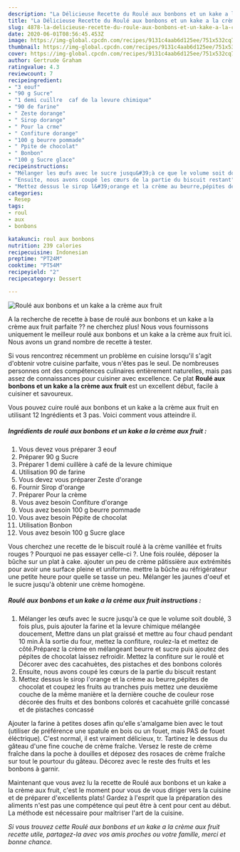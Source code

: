 ```yaml
---
description: "La Délicieuse Recette du Roulé aux bonbons et un kake a la crème aux fruit"
title: "La Délicieuse Recette du Roulé aux bonbons et un kake a la crème aux fruit"
slug: 4878-la-delicieuse-recette-du-roule-aux-bonbons-et-un-kake-a-la-creme-aux-fruit
date: 2020-06-01T08:56:45.453Z
image: https://img-global.cpcdn.com/recipes/9131c4aab6d125ee/751x532cq70/roule-aux-bonbons-et-un-kake-a-la-creme-aux-fruit-photo-principale-de-la-recette.jpg
thumbnail: https://img-global.cpcdn.com/recipes/9131c4aab6d125ee/751x532cq70/roule-aux-bonbons-et-un-kake-a-la-creme-aux-fruit-photo-principale-de-la-recette.jpg
cover: https://img-global.cpcdn.com/recipes/9131c4aab6d125ee/751x532cq70/roule-aux-bonbons-et-un-kake-a-la-creme-aux-fruit-photo-principale-de-la-recette.jpg
author: Gertrude Graham
ratingvalue: 4.3
reviewcount: 7
recipeingredient:
- "3 eouf"
- "90 g Sucre"
- "1 demi cuillre  caf de la levure chimique"
- "90 de farine"
- " Zeste dorange"
- " Sirop dorange"
- " Pour la crme"
- " Confiture dorange"
- "100 g beurre pommade"
- " Ppite de chocolat"
- " Bonbon"
- "100 g Sucre glace"
recipeinstructions:
- "Mélanger les œufs avec le sucre jusqu&#39;à ce que le volume soit doublé, 3 fois plus, puis ajouter la farine et la levure chimique mélangée doucement, Mettre dans un plat graissé et mettre au four chaud pendant 10 min.À la sortie du four, mettez la confiture, roulez-la et mettez de côté.Préparez la crème en mélangeant beurre et sucre puis ajoutez des pépites de chocolat laissez refroidir. Mettez la confiture sur le roulé et Décorer avec des cacahuètes, des pistaches et des bonbons colorés"
- "Ensuite, nous avons coupé les cœurs de la partie du biscuit restant"
- "Mettez dessus le sirop l&#39;orange et la crème au beurre,pépites de chocolat et coupez les fruits au tranches puis mettez une deuxième couche de la même manière et la dernière couche de couleur rose décorée des fruits et des bonbons colorés et cacahuète grillé concassé et de pistaches concassé"
categories:
- Resep
tags:
- roul
- aux
- bonbons

katakunci: roul aux bonbons 
nutrition: 239 calories
recipecuisine: Indonesian
preptime: "PT24M"
cooktime: "PT54M"
recipeyield: "2"
recipecategory: Dessert

---
```



![Roulé aux bonbons et un kake a la crème aux fruit](https://img-global.cpcdn.com/recipes/9131c4aab6d125ee/751x532cq70/roule-aux-bonbons-et-un-kake-a-la-creme-aux-fruit-photo-principale-de-la-recette.jpg)

A la recherche de recette à base de roulé aux bonbons et un kake a la crème aux fruit parfaite ?? ne cherchez plus! Nous vous fournissons uniquement le meilleur roulé aux bonbons et un kake a la crème aux fruit ici. Nous avons un grand nombre de recette à tester.

Si vous rencontrez récemment un problème en cuisine lorsqu'il s'agit d'obtenir votre cuisine parfaite, vous n'êtes pas le seul. De nombreuses personnes ont des compétences culinaires entièrement naturelles, mais pas assez de connaissances pour cuisiner avec excellence. Ce plat <strong> Roulé aux bonbons et un kake a la crème aux fruit </strong> est un excellent début, facile à cuisiner et savoureux.

<!--inarticleads1-->

Vous pouvez cuire roulé aux bonbons et un kake a la crème aux fruit en utilisant 12 Ingrédients et 3 pas. Voici comment vous atteindre il.

##### Ingrédients de roulé aux bonbons et un kake a la crème aux fruit :

1. Vous devez vous préparer 3 eouf
1. Préparer 90 g Sucre
1. Préparer 1 demi cuillère à café de la levure chimique
1. Utilisation 90 de farine
1. Vous devez vous préparer  Zeste d&#39;orange
1. Fournir  Sirop d&#39;orange
1. Préparer  Pour la crème
1. Vous avez besoin  Confiture d&#39;orange
1. Vous avez besoin 100 g beurre pommade
1. Vous avez besoin  Pépite de chocolat
1. Utilisation  Bonbon
1. Vous avez besoin 100 g Sucre glace


Vous cherchez une recette de le biscuit roulé à la crème vanillée et fruits rouges ? Pourquoi ne pas essayer celle-ci ?. Une fois roulée, déposer la bûche sur un plat à cake. ajouter un peu de crème pâtissière aux extrémités pour avoir une surface pleine et uniforme. mettre la bûche au réfrigérateur une petite heure pour quelle se tasse un peu. Mélanger les jaunes d&#39;oeuf et le sucre jusqu&#39;à obtenir une crème homogène. 

<!--inarticleads2-->

##### Roulé aux bonbons et un kake a la crème aux fruit instructions :

1. Mélanger les œufs avec le sucre jusqu&#39;à ce que le volume soit doublé, 3 fois plus, puis ajouter la farine et la levure chimique mélangée doucement, Mettre dans un plat graissé et mettre au four chaud pendant 10 min.À la sortie du four, mettez la confiture, roulez-la et mettez de côté.Préparez la crème en mélangeant beurre et sucre puis ajoutez des pépites de chocolat laissez refroidir. Mettez la confiture sur le roulé et Décorer avec des cacahuètes, des pistaches et des bonbons colorés
1. Ensuite, nous avons coupé les cœurs de la partie du biscuit restant
1. Mettez dessus le sirop l&#39;orange et la crème au beurre,pépites de chocolat et coupez les fruits au tranches puis mettez une deuxième couche de la même manière et la dernière couche de couleur rose décorée des fruits et des bonbons colorés et cacahuète grillé concassé et de pistaches concassé


Ajouter la farine à petites doses afin qu&#39;elle s&#39;amalgame bien avec le tout (utiliser de préférence une spatule en bois ou un fouet, mais PAS de fouet éléctrique). C&#39;est normal, il est vraiment délicieux, tr. Tartinez le dessus du gâteau d&#39;une fine couche de crème fraîche. Versez le reste de crème fraîche dans la poche à douilles et déposez des rosaces de crème fraîche sur tout le pourtour du gâteau. Décorez avec le reste des fruits et les bonbons à garnir. 

<!--inarticleads1-->

<p>
Maintenant que vous avez lu la recette de Roulé aux bonbons et un kake a la crème aux fruit, c'est le moment pour vous de vous diriger vers la cuisine et de préparer d'excellents plats! Gardez à l'esprit que la préparation des aliments n'est pas une compétence qui peut être à cent pour cent au début. La méthode est nécessaire pour maîtriser l'art de la cuisine.
</p>

<p>
<i>Si vous trouvez cette Roulé aux bonbons et un kake a la crème aux fruit recette utile, partagez-la avec vos amis proches ou votre famille, merci et bonne chance.</i>
</p>

